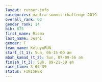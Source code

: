 ```yaml
---
layout: runner-info 
categories: mantra-summit-challenge-2019 
overall_rank: 62
gender_rank: 14
bib: 875
first_name: Risma
last_name: Jesni
gender: F
team_name: KeluyuRUN
start_(t_1): Sun, 06-15-00 am
mbah_kamad_(t_2): Sun, 07-09-56 am
finish_(t_3): Sun, 09-21-39 am
race_time: 3-06-39
status: FINISHER
---
```

